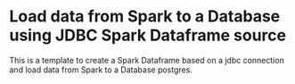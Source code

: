# Load data from Spark to a Database using JDBC Spark Dataframe source
This is a template to create a Spark Dataframe based on a jdbc connection and load data from Spark to a Database postgres.
